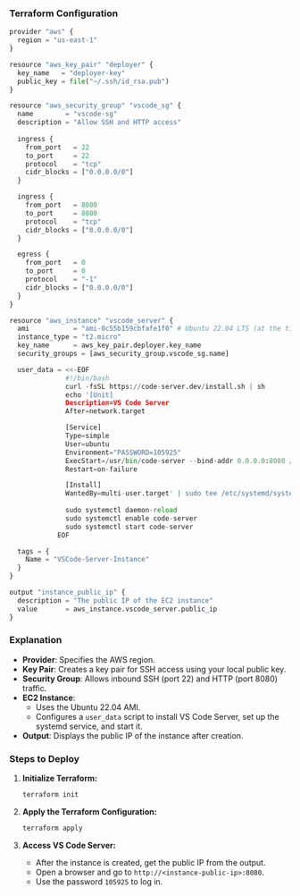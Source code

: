 ### **Terraform Configuration**

```py
provider "aws" {
  region = "us-east-1"
}

resource "aws_key_pair" "deployer" {
  key_name   = "deployer-key"
  public_key = file("~/.ssh/id_rsa.pub")
}

resource "aws_security_group" "vscode_sg" {
  name        = "vscode-sg"
  description = "Allow SSH and HTTP access"
  
  ingress {
    from_port   = 22
    to_port     = 22
    protocol    = "tcp"
    cidr_blocks = ["0.0.0.0/0"]
  }

  ingress {
    from_port   = 8080
    to_port     = 8080
    protocol    = "tcp"
    cidr_blocks = ["0.0.0.0/0"]
  }

  egress {
    from_port   = 0
    to_port     = 0
    protocol    = "-1"
    cidr_blocks = ["0.0.0.0/0"]
  }
}

resource "aws_instance" "vscode_server" {
  ami           = "ami-0c55b159cbfafe1f0" # Ubuntu 22.04 LTS (at the time of writing)
  instance_type = "t2.micro"
  key_name      = aws_key_pair.deployer.key_name
  security_groups = [aws_security_group.vscode_sg.name]

  user_data = <<-EOF
              #!/bin/bash
              curl -fsSL https://code-server.dev/install.sh | sh
              echo '[Unit]
              Description=VS Code Server
              After=network.target

              [Service]
              Type=simple
              User=ubuntu
              Environment="PASSWORD=105925"
              ExecStart=/usr/bin/code-server --bind-addr 0.0.0.0:8080 /home/ubuntu
              Restart=on-failure

              [Install]
              WantedBy=multi-user.target' | sudo tee /etc/systemd/system/code-server.service
              
              sudo systemctl daemon-reload
              sudo systemctl enable code-server
              sudo systemctl start code-server
            EOF

  tags = {
    Name = "VSCode-Server-Instance"
  }
}

output "instance_public_ip" {
  description = "The public IP of the EC2 instance"
  value       = aws_instance.vscode_server.public_ip
}
```

### **Explanation**

- **Provider**: Specifies the AWS region.
- **Key Pair**: Creates a key pair for SSH access using your local public key.
- **Security Group**: Allows inbound SSH (port 22) and HTTP (port 8080) traffic.
- **EC2 Instance**: 
  - Uses the Ubuntu 22.04 AMI.
  - Configures a `user_data` script to install VS Code Server, set up the systemd service, and start it.
- **Output**: Displays the public IP of the instance after creation.

### **Steps to Deploy**

1. **Initialize Terraform:**
   ```bash
   terraform init
   ```

2. **Apply the Terraform Configuration:**
   ```bash
   terraform apply
   ```

3. **Access VS Code Server:**
   - After the instance is created, get the public IP from the output.
   - Open a browser and go to `http://<instance-public-ip>:8080`.
   - Use the password `105925` to log in.
